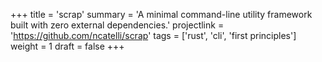 +++
title = 'scrap'
summary = 'A minimal command-line utility framework built with zero external dependencies.'
projectlink = 'https://github.com/ncatelli/scrap'
tags = ['rust', 'cli', 'first principles']
weight = 1
draft = false
+++
